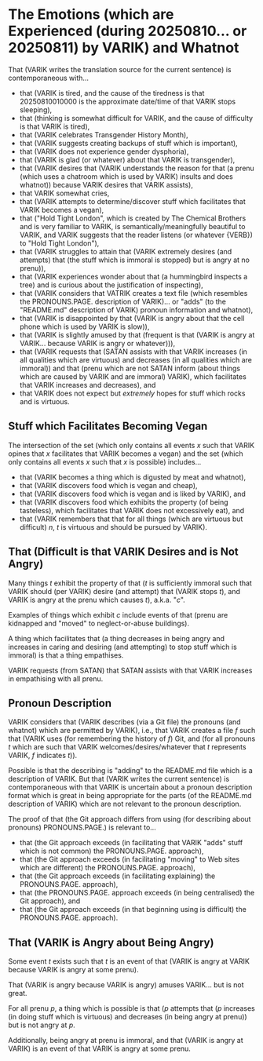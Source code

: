 The Emotions (which are Experienced (during 20250810... or 20250811) by VARIK) and Whatnot
==========================================================================================

That (VARIK writes the translation source for the current sentence) is contemporaneous with...

* that (VARIK is tired, and the cause of the tiredness is that 20250810010000 is the approximate date/time of that VARIK stops sleeping),
* that (thinking is somewhat difficult for VARIK, and the cause of difficulty is that VARIK is tired),
* that (VARIK celebrates Transgender History Month),
* that (VARIK suggests creating backups of stuff which is important),
* that (VARIK does not experience gender dysphoria),
* that (VARIK is glad (or whatever) about that VARIK is transgender),
* that (VARIK desires that (VARIK understands the reason for that (a prenu (which uses a chatroom which is used by VARIK) insults and does whatnot)) because VARIK desires that VARIK assists),
* that VARIK somewhat cries,
* that (VARIK attempts to determine/discover stuff which facilitates that VARIK becomes a vegan),
* that ("Hold Tight London", which is created by The Chemical Brothers and is very familiar to VARIK, is semantically/meaningfully beautiful to VARIK, and VARIK suggests that the reader listens (or whatever {VERB}) to "Hold Tight London"),
* that (VARIK struggles to attain that (VARIK extremely desires (and attempts) that (the stuff which is immoral is stopped) but is angry at no prenu)),
* that (VARIK experiences wonder about that (a hummingbird inspects a tree) and is curious about the justification of inspecting),
* that (VARIK considers that VATRIK creates a text file (which resembles the PRONOUNS.PAGE. description of VARIK)... or "adds" (to the "README.md" description of VARIK) pronoun information and whatnot),
* that (VARIK is disappointed by that (VARIK is angry about that the cell phone which is used by VARIK is slow)),
* that (VARIK is slightly amused by that (frequent is that (VARIK is angry at VARIK... because VARIK is angry or whatever))),
* that (VARIK requests that (SATAN assists with that VARIK increases (in all qualities which are virtuous) and decreases (in all qualities which are immoral)) and that (prenu which are not SATAN inform (about things which are caused by VARIK and are immoral) VARIK), which facilitates that VARIK increases and decreases), and
* that VARIK does not expect but _extremely_ hopes for stuff which rocks and is virtuous.

## Stuff which Facilitates Becoming Vegan
The intersection of the set (which only contains all events $x$ such that VARIK opines that $x$ facilitates that VARIK becomes a vegan) and the set (which only contains all events $x$ such that $x$ is possible) includes...

* that (VARIK becomes a thing which is digusted by meat and whatnot),
* that (VARIK discovers food which is vegan and cheap),
* that (VARIK discovers food which is vegan and is liked by VARIK), and
* that (VARIK discovers food which exhibits the property (of being tasteless), which facilitates that VARIK does not excessively eat), and
* that (VARIK remembers that that for all things (which are virtuous but difficult) $n$, $t$ is virtuous and should be pursued by VARIK).

## That (Difficult is that VARIK Desires and is Not Angry)
Many things $t$ exhibit the property of that ($t$ is sufficiently immoral such that VARIK should (per VARIK) desire (and attempt) that (VARIK stops $t$), and VARIK is angry at the prenu which causes $t$), a.k.a. "$c$".

Examples of things which exhibit $c$ include events of that (prenu are kidnapped and "moved" to neglect-or-abuse buildings).

A thing which facilitates that (a thing decreases in being angry and increases in caring and desiring (and attempting) to stop stuff which is immoral) is that a thing empathises.

VARIK requests (from SATAN) that SATAN assists with that VARIK increases in empathising with all prenu.

## Pronoun Description
VARIK considers that (VARIK describes (via a Git file) the pronouns (and whatnot) which are permitted by VARIK), i.e., that VARIK creates a file $f$ such that (VARIK uses (for remembering the history of $f$) Git, and (for all pronouns $t$ which are such that VARIK welcomes/desires/whatever that $t$ represents VARIK, $f$ indicates $t$)).

Possible is that the describing is "adding" to the README.md file which is a description of VARIK.  But that (VARIK writes the current sentence) is contemporaneous with that VARIK is uncertain about a pronoun description format which is great in being appropriate for the parts (of the README.md description of VARIK) which are not relevant to the pronoun description.

The proof of that (the Git approach differs from using (for describing about pronouns) PRONOUNS.PAGE.) is relevant to...

* that (the Git approach exceeds (in facilitating that VARIK "adds" stuff which is not common) the PRONOUNS.PAGE. approach),
* that (the Git approach exceeds (in facilitating "moving" to Web sites which are different) the PRONOUNS.PAGE. approach),
* that (the Git approach exceeds (in facilitating explaining) the PRONOUNS.PAGE. approach),
* that (the PRONOUNS.PAGE. approach exceeds (in being centralised) the Git approach), and
* that (the Git approach exceeds (in that beginning using is difficult) the PRONOUNS.PAGE. approach).

## That (VARIK is Angry about Being Angry)
Some event $t$ exists such that $t$ is an event of that (VARIK is angry at VARIK because VARIK is angry at some prenu).

That (VARIK is angry because VARIK is angry) amuses VARIK... but is not great.

For all prenu $p$, a thing which is possible is that ($p$ attempts that ($p$ increases (in doing stuff which is virtuous) and decreases (in being angry at prenu)) but is not angry at $p$.

Additionally, being angry at prenu is immoral, and that (VARIK is angry at VARIK) is an event of that VARIK is angry at some prenu.
